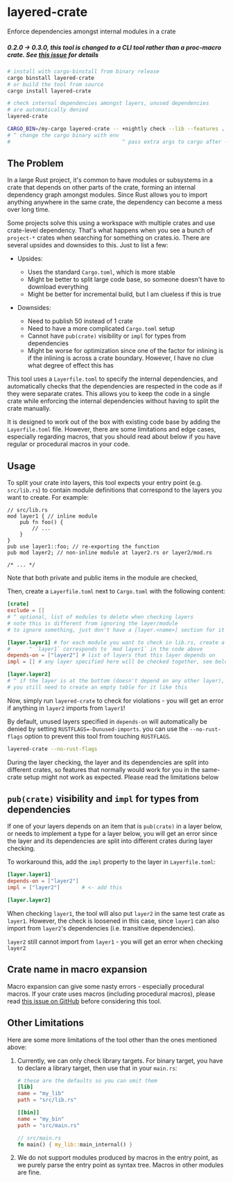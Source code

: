 # layered-crate

Enforce dependencies amongst internal modules in a crate

##### 0.2.0 -> 0.3.0, this tool is changed to a CLI tool rather than a proc-macro crate. See [this issue](https://github.com/Pistonite/layered-crate/issues/8) for details

```bash
# install with cargo-binstall from binary release
cargo binstall layered-crate
# or build the tool from source
cargo install layered-crate

# check internal dependencies amongst layers, unused dependencies
# are automatically denied
layered-crate

CARGO_BIN=/my-cargo layered-crate -- +nightly check --lib --features ... 
# ^ change the cargo binary with env
#                                    ^ pass extra args to cargo after --
```

## The Problem
In a large Rust project, it's common to have modules or subsystems in a crate
that depends on other parts of the crate, forming an internal dependency
graph amongst modules. Since Rust allows you to import anything anywhere in the same
crate, the dependency can become a mess over long time.

Some projects solve this using a workspace with multiple crates and use crate-level
dependency. That's what happens when you see a bunch of `project-*` crates when searching
for something on crates.io. There are several upsides and downsides to this. Just to list a few:

- Upsides:
  - Uses the standard `Cargo.toml`, which is more stable
  - Might be better to split large code base, so someone doesn't have to download everything
  - Might be better for incremental build, but I am clueless if this is true

- Downsides:
  - Need to publish 50 instead of 1 crate
  - Need to have a more complicated `Cargo.toml` setup
  - Cannot have `pub(crate)` visibility or `impl` for types from dependencies
  - Might be worse for optimization since one of the factor for inlining is if
    the inlining is across a crate boundary. However, I have no clue what degree of effect this has

This tool uses a `Layerfile.toml` to specify the internal dependencies, and
automatically checks that the dependencies are respected in the code as
if they were separate crates. This allows you to keep the code in a single crate
while enforcing the internal dependencies without having to split the crate manually.

It is designed to work out of the box with existing code base by adding
the `Layerfile.toml` file. However, there are some limitations and edge cases,
especially regarding macros, that you should read about below if you have
regular or procedural macros in your code.

## Usage
To split your crate into layers, this tool expects your entry point (e.g. `src/lib.rs`)
to contain module definitions that correspond to the layers you want to create.
For example:
```rust,ignore
// src/lib.rs
mod layer1 { // inline module
    pub fn foo() {
        // ...
    }
}
pub use layer1::foo; // re-exporting the function
pub mod layer2; // non-inline module at layer2.rs or layer2/mod.rs

/* ... */
```
Note that both private and public items in the module are checked,

Then, create a `Layerfile.toml` next to `Cargo.toml` with the following content:
```toml
[crate]
exclude = [] 
# ^ optional, list of modules to delete when checking layers
# note this is different from ignoring the layer/module
# to ignore something, just don't have a [layer.<name>] section for it

[layer.layer1] # for each module you want to check in lib.rs, create a table for it
#      ^ `layer1` corresponds to `mod layer1` in the code above
depends-on = ["layer2"] # list of layers that this layer depends on
impl = [] # any layer specified here will be checked together, see below for more details

[layer.layer2]
# ^ if the layer is at the bottom (doesn't depend on any other layer),
# you still need to create an empty table for it like this
```

Now, simply run `layered-crate` to check for violations - you will get an error if anything in `layer2` imports from `layer1`!

By default, unused layers specified in `depends-on` will automatically be denied by 
setting `RUSTFLAGS=-Dunused-imports`. you can use the `--no-rust-flags` option to prevent this tool from touching `RUSTFLAGS`.
```bash
layered-crate --no-rust-flags
```

During the layer checking, the layer and its dependencies are split
into different crates, so features that normally would work for you in the 
same-crate setup might not work as expected. Please read the limitations below

## `pub(crate)` visibility and `impl` for types from dependencies
If one of your layers depends on an item that is `pub(crate)` in a layer below,
or needs to implement a type for a layer below, you will get an error since
the layer and its dependencies are split into different crates during layer checking.

To workaround this, add the `impl` property to the layer in `Layerfile.toml`:

```toml
[layer.layer1]
depends-on = ["layer2"]
impl = ["layer2"]       # <- add this

[layer.layer2]
```
When checking `layer1`, the tool will also put `layer2` in the same test crate as `layer1`.
However, the check is loosened in this case, since `layer1` can also import
from `layer2`'s dependencies (i.e. transitive dependencies).

`layer2` still cannot import from `layer1` - you will get an error when checking `layer2`

## Crate name in macro expansion
Macro expansion can give some nasty errors - especially procedural macros.
If your crate uses macros (including procedural macros), please read 
[this issue on GitHub](https://github.com/Pistonite/layered-crate/issues/8#issuecomment-2923598649)
before considering this tool.

## Other Limitations
Here are some more limitations of the tool other than the ones
mentioned above:

1. Currently, we can only check library targets. For binary target,
   you have to declare a library target, then use that in your `main.rs`:
   ```toml
   # these are the defaults so you can omit them
   [lib]
   name = "my_lib"      
   path = "src/lib.rs"

   [[bin]]
   name = "my_bin"
   path = "src/main.rs"
   ```
   ```rust
   // src/main.rs
   fn main() { my_lib::main_internal() }
   ```
   
2. We do not support modules produced by macros in the entry point, as we purely
   parse the entry point as syntax tree. Macros in other modules are fine.
